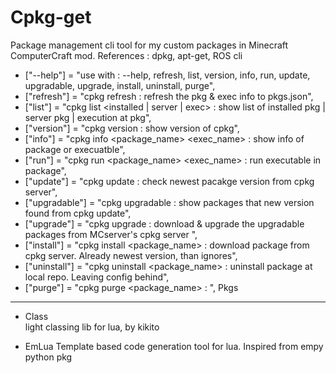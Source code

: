 # Cpkg-get
Package management cli tool for my custom packages in Minecraft ComputerCraft mod. References : dpkg, apt-get, ROS cli

- ["--help"] = "use with : --help, refresh, list, version, info, run, update, upgradable, upgrade, install, uninstall, purge",
- ["refresh"] = "cpkg refresh : refresh the pkg & exec info to pkgs.json",
- ["list"] = "cpkg list <installed | server | exec> : show list of installed pkg | server pkg | execution at pkg",
- ["version"] = "cpkg version : show version of cpkg",
- ["info"] = "cpkg info <package_name> <exec_name> : show info of package or execuatble",
- ["run"] = "cpkg run <package_name> <exec_name> : run executable in package",
- ["update"] = "cpkg update : check newest pacakge version from cpkg server",
- ["upgradable"] = "cpkg upgradable : show packages that new version found from cpkg update",
- ["upgrade"] = "cpkg upgrade : download  & upgrade the upgradable packages from MCserver's cpkg server ",
- ["install"] = "cpkg install <package_name> : download package from cpkg server. Already newest version, than ignores",
- ["uninstall"] = "cpkg uninstall <package_name> : uninstall package at local repo. Leaving config behind",
- ["purge"] = "cpkg purge <package_name> : ",
Pkgs
---

- Class  
light classing lib for lua, by kikito

- EmLua
Template based code generation tool for lua. Inspired from empy python pkg